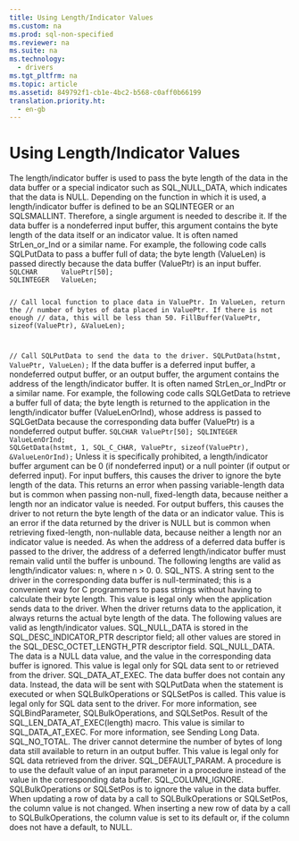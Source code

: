 ```yaml
---
title: Using Length/Indicator Values
ms.custom: na
ms.prod: sql-non-specified
ms.reviewer: na
ms.suite: na
ms.technology: 
  - drivers
ms.tgt_pltfrm: na
ms.topic: article
ms.assetid: 849792f1-cb1e-4bc2-b568-c0aff0b66199
translation.priority.ht: 
  - en-gb
---
```

# Using Length/Indicator Values
<?xml version="1.0" encoding="utf-8"?>
<developerConceptualDocument xmlns="http://ddue.schemas.microsoft.com/authoring/2003/5" xmlns:xlink="http://www.w3.org/1999/xlink" xmlns:xsi="http://www.w3.org/2001/XMLSchema-instance" xsi:schemaLocation="http://ddue.schemas.microsoft.com/authoring/2003/5 http://dduestorage.blob.core.windows.net/ddueschema/developer.xsd">
  <introduction>
    <para>The length/indicator buffer is used to pass the byte length of the data in the data buffer or a special indicator such as SQL_NULL_DATA, which indicates that the data is NULL. Depending on the function in which it is used, a length/indicator buffer is defined to be an SQLINTEGER or an SQLSMALLINT. Therefore, a single argument is needed to describe it. If the data buffer is a nondeferred input buffer, this argument contains the byte length of the data itself or an indicator value. It is often named <legacyItalic>StrLen_or_Ind</legacyItalic> or a similar name. For example, the following code calls <legacyBold>SQLPutData</legacyBold> to pass a buffer full of data; the byte length (<legacyItalic>ValueLen</legacyItalic>) is passed directly because the data buffer (<legacyItalic>ValuePtr</legacyItalic>) is an input buffer.</para>
    <code>SQLCHAR      ValuePtr[50];
SQLINTEGER   ValueLen;

// Call local function to place data in ValuePtr. In ValueLen, return the
// number of bytes of data placed in ValuePtr. If there is not enough
// data, this will be less than 50.
FillBuffer(ValuePtr, sizeof(ValuePtr), &amp;ValueLen);

// Call SQLPutData to send the data to the driver.
SQLPutData(hstmt, ValuePtr, ValueLen);</code>
    <para>If the data buffer is a deferred input buffer, a nondeferred output buffer, or an output buffer, the argument contains the address of the length/indicator buffer. It is often named <legacyItalic>StrLen_or_IndPtr</legacyItalic> or a similar name. For example, the following code calls <legacyBold>SQLGetData</legacyBold> to retrieve a buffer full of data; the byte length is returned to the application in the length/indicator buffer (<legacyItalic>ValueLenOrInd</legacyItalic>), whose address is passed to <legacyBold>SQLGetData</legacyBold> because the corresponding data buffer (<legacyItalic>ValuePtr</legacyItalic>) is a nondeferred output buffer.</para>
    <code>SQLCHAR      ValuePtr[50];
SQLINTEGER   ValueLenOrInd;
SQLGetData(hstmt, 1, SQL_C_CHAR, ValuePtr, sizeof(ValuePtr), &amp;ValueLenOrInd);</code>
    <para>Unless it is specifically prohibited, a length/indicator buffer argument can be 0 (if nondeferred input) or a null pointer (if output or deferred input). For input buffers, this causes the driver to ignore the byte length of the data. This returns an error when passing variable-length data but is common when passing non-null, fixed-length data, because neither a length nor an indicator value is needed. For output buffers, this causes the driver to not return the byte length of the data or an indicator value. This is an error if the data returned by the driver is NULL but is common when retrieving fixed-length, non-nullable data, because neither a length nor an indicator value is needed.</para>
    <para>As when the address of a deferred data buffer is passed to the driver, the address of a deferred length/indicator buffer must remain valid until the buffer is unbound.</para>
    <para>The following lengths are valid as length/indicator values:  </para>
    <list class="bullet">
      <listItem>
        <para>             <legacyItalic>n</legacyItalic>, where <legacyItalic>n</legacyItalic> &gt; 0.</para>
      </listItem>
      <listItem>
        <para>0.</para>
      </listItem>
      <listItem>
        <para>SQL_NTS. A string sent to the driver in the corresponding data buffer is null-terminated; this is a convenient way for C programmers to pass strings without having to calculate their byte length. This value is legal only when the application sends data to the driver. When the driver returns data to the application, it always returns the actual byte length of the data.</para>
      </listItem>
    </list>
    <para>The following values are valid as length/indicator values. SQL_NULL_DATA is stored in the SQL_DESC_INDICATOR_PTR descriptor field; all other values are stored in the SQL_DESC_OCTET_LENGTH_PTR descriptor field.  </para>
    <list class="bullet">
      <listItem>
        <para>SQL_NULL_DATA. The data is a NULL data value, and the value in the corresponding data buffer is ignored. This value is legal only for SQL data sent to or retrieved from the driver.</para>
      </listItem>
      <listItem>
        <para>SQL_DATA_AT_EXEC. The data buffer does not contain any data. Instead, the data will be sent with <legacyBold>SQLPutData</legacyBold> when the statement is executed or when <legacyBold>SQLBulkOperations</legacyBold> or <legacyBold>SQLSetPos</legacyBold> is called. This value is legal only for SQL data sent to the driver. For more information, see <legacyLink xlink:href="38349d4b-be03-46f9-9d6a-e50dd144e225">SQLBindParameter</legacyLink>, <legacyLink xlink:href="7029d0da-b0f2-44e6-9114-50bd96f47196">SQLBulkOperations</legacyLink>, and <legacyLink xlink:href="80190ee7-ae3b-45e5-92a9-693eb558f322">SQLSetPos</legacyLink>.</para>
      </listItem>
      <listItem>
        <para>Result of the SQL_LEN_DATA_AT_EXEC(<legacyItalic>length</legacyItalic>) macro. This value is similar to SQL_DATA_AT_EXEC. For more information, see <legacyLink xlink:href="ea989084-a8e6-4737-892e-9ec99dd49caf">Sending Long Data</legacyLink>.</para>
      </listItem>
      <listItem>
        <para>SQL_NO_TOTAL. The driver cannot determine the number of bytes of long data still available to return in an output buffer. This value is legal only for SQL data retrieved from the driver.</para>
      </listItem>
      <listItem>
        <para>SQL_DEFAULT_PARAM. A procedure is to use the default value of an input parameter in a procedure instead of the value in the corresponding data buffer.</para>
      </listItem>
      <listItem>
        <para>SQL_COLUMN_IGNORE. <legacyBold>SQLBulkOperations</legacyBold> or<legacyBold> SQLSetPos</legacyBold> is to ignore the value in the data buffer. When updating a row of data by a call to <legacyBold>SQLBulkOperations</legacyBold> or<legacyBold> SQLSetPos,</legacyBold> the column value is not changed. When inserting a new row of data by a call to <legacyBold>SQLBulkOperations</legacyBold>, the column value is set to its default or, if the column does not have a default, to NULL.</para>
      </listItem>
    </list>
  </introduction>
  <relatedTopics />
</developerConceptualDocument>